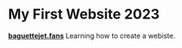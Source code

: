 # My First Website 2023
**[baguettejet.fans](https://baguettejet.fans/)**
Learning how to create a webiste.
